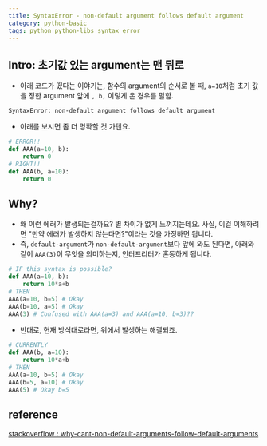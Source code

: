 ```yaml
---
title: SyntaxError - non-default argument follows default argument
category: python-basic
tags: python python-libs syntax error
---
```


## Intro: 초기값 있는 argument는 맨 뒤로

- 아래 코드가 떴다는 이야기는, 함수의 argument의 순서로 볼 때, `a=10`처럼 초기 값을 정한 argument 앞에 `, b,` 이렇게 온 경우를 말함.

```plaintext
SyntaxError: non-default argument follows default argument
```

- 아래를 보시면 좀 더 명확할 것 가텐요.

```python
# ERROR!!
def AAA(a=10, b):
    return 0
# RIGHT!!
def AAA(b, a=10):
    return 0
```

## Why?

- 왜 이런 에러가 발생되는걸까요? 별 차이가 없게 느껴지는데요. 사실, 이걸 이해하려면 "만약 에러가 발생하지 않는다면?"이라는 것을 가정하면 됩니다. 
- 즉, `default-argument`가 `non-default-argument`보다 앞에 와도 된다면, 아래와 같이 `AAA(3)`이 무엇을 의미하는지, 인터프리터가 혼동하게 됩니다.

```python
# IF this syntax is possible?
def AAA(a=10, b):
    return 10*a+b
# THEN
AAA(a=10, b=5) # Okay 
AAA(b=10, a=5) # Okay 
AAA(3) # Confused with AAA(a=3) and AAA(a=10, b=3)??
```

- 반대로, 현재 방식대로라면, 위에서 발생하는 해결되죠. 

```python
# CURRENTLY
def AAA(b, a=10):
    return 10*a+b
# THEN
AAA(a=10, b=5) # Okay 
AAA(b=5, a=10) # Okay 
AAA(5) # Okay b=5
```

## reference

[stackoverflow : why-cant-non-default-arguments-follow-default-arguments](https://stackoverflow.com/questions/16932825/why-cant-non-default-arguments-follow-default-arguments)
